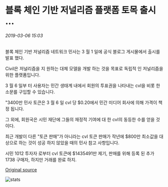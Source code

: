 # 블록 체인 기반 저널리즘 플랫폼 토목 출시 ...

###### 2019-03-06 15:03

블록 체인 기반 저널리즘 네트워크 민사는 3 월 1 일에 공식 블로그 게시물에서 출시를 발표 했다.

Civil은 저널리즘을 지 원하는 대체 모델을 개발 하는 것을 목표로 독립적 인 저널리즘을 위한 플랫폼입니다.

3 월 6 일부 터 사용자는 민간 생태계 내에서 회원의 투표권을 나타내는 cvl을 비롯 한 소문를 구입할 수 있습니다.

"3400만 민사 토큰은 3 월 6 일 cvl 당 $0.20에서 민간 미디어 회사에 의해 가격이 책정 됩니다.

그 외에, 회원국은 시민 재단에 그들의 재정적 기여에 대 한 cvl의 동등한 수를 얻을 것 이다.

최근 개발이 다른 "토큰 판매"가 아니라는 cvl 토큰 판매가 작년에 $800만 최소값을 대상으로 하는 것이 성공 하지 않았을 때의 민사 참고 사항입니다.

시민 1012 투자자 로부터 cvl 토큰에 $1435491만 제기, 판매를 위해 등록 된 추가 1738 구매자, 하지만 거래를 완료 하지.

[Original source](https://cointelegraph.com/news/blockchain-based-journalism-platform-civil-launches)

![stats](https://c.statcounter.com/11760860/0/a89fa40b/1/ "stats")